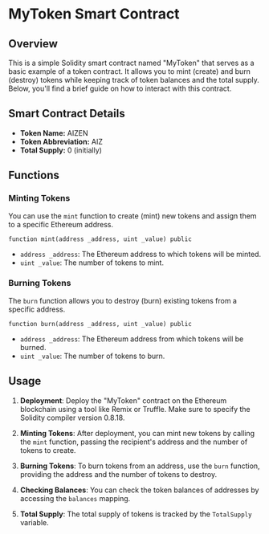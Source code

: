 # MyToken Smart Contract

## Overview

This is a simple Solidity smart contract named "MyToken" that serves as a basic example of a token contract. It allows you to mint (create) and burn (destroy) tokens while keeping track of token balances and the total supply. Below, you'll find a brief guide on how to interact with this contract.

## Smart Contract Details

- **Token Name:** AIZEN
- **Token Abbreviation:** AIZ
- **Total Supply:** 0 (initially)

## Functions

### Minting Tokens

You can use the `mint` function to create (mint) new tokens and assign them to a specific Ethereum address.

```solidity
function mint(address _address, uint _value) public
```

- `address _address`: The Ethereum address to which tokens will be minted.
- `uint _value`: The number of tokens to mint.

### Burning Tokens

The `burn` function allows you to destroy (burn) existing tokens from a specific address.

```solidity
function burn(address _address, uint _value) public
```

- `address _address`: The Ethereum address from which tokens will be burned.
- `uint _value`: The number of tokens to burn.

## Usage

1. **Deployment**: Deploy the "MyToken" contract on the Ethereum blockchain using a tool like Remix or Truffle. Make sure to specify the Solidity compiler version 0.8.18.

2. **Minting Tokens**: After deployment, you can mint new tokens by calling the `mint` function, passing the recipient's address and the number of tokens to create.

3. **Burning Tokens**: To burn tokens from an address, use the `burn` function, providing the address and the number of tokens to destroy.

4. **Checking Balances**: You can check the token balances of addresses by accessing the `balances` mapping.

5. **Total Supply**: The total supply of tokens is tracked by the `TotalSupply` variable.
